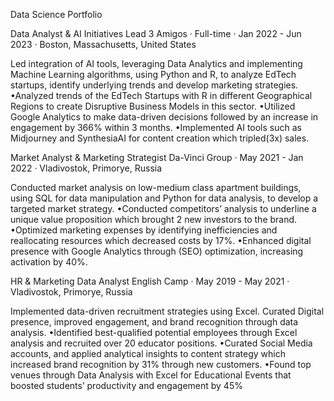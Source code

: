 Data Science Portfolio

Data Analyst & AI Initiatives Lead
3 Amigos · Full-time · Jan 2022 - Jun 2023 · Boston, Massachusetts, United States

Led integration of AI tools, leveraging Data Analytics and implementing Machine Learning algorithms, using Python and R, to analyze EdTech startups, identify underlying trends and develop marketing strategies. •Analyzed trends of the EdTech Startups with R in different Geographical Regions to create Disruptive Business Models in this sector. •Utilized Google Analytics to make data-driven decisions followed by an increase in engagement by 366% within 3 months. •Implemented AI tools such as Midjourney and SynthesiaAI for content creation which tripled(3x) sales.


Market Analyst & Marketing Strategist
Da-Vinci Group · May 2021 - Jan 2022 · Vladivostok, Primorye, Russia

Conducted market analysis on low-medium class apartment buildings, using SQL for data manipulation and Python for data analysis, to develop a targeted market strategy. •Conducted competitors’ analysis to underline a unique value proposition which brought 2 new investors to the brand. •Optimized marketing expenses by identifying inefficiencies and reallocating resources which decreased costs by 17%. •Enhanced digital presence with Google Analytics through (SEO) optimization, increasing activation by 40%.


HR & Marketing Data Analyst
English Camp · May 2019 - May 2021 · Vladivostok, Primorye, Russia

Implemented data-driven recruitment strategies using Excel. Curated Digital presence, improved engagement, and brand recognition through data analysis. •Identified best-qualified potential employees through Excel analysis and recruited over 20 educator positions. •Curated Social Media accounts, and applied analytical insights to content strategy which increased brand recognition by 31% through new customers. •Found top venues through Data Analysis with Excel for Educational Events that boosted students’ productivity and engagement by 45%
